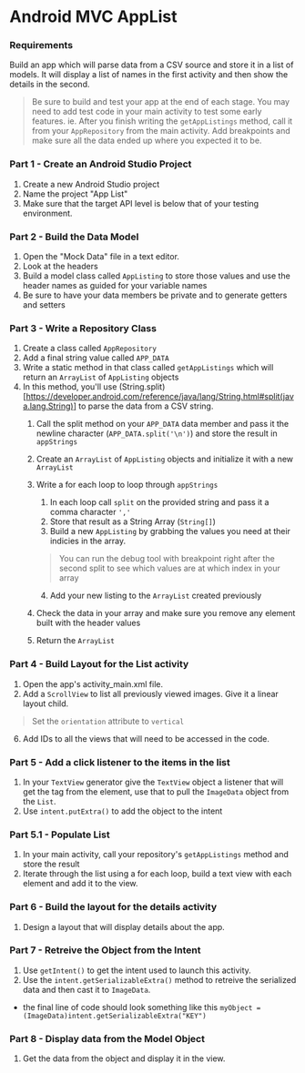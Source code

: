 # Android MVC AppList

### Requirements
Build an app which will parse data from a CSV source and store it in a list of models. It will display a list of names in the first activity and then show the details in the second.

> Be sure to build and test your app at the end of each stage. You may need to add test code in your main activity to test some early features. ie. After you finish writing the `getAppListings` method, call it from your `AppRepository` from the main activity. Add breakpoints and make sure all the data ended up where you expected it to be.

### Part 1 - Create an Android Studio Project
1. Create a new Android Studio project
2. Name the project "App List"
3. Make sure that the target API level is below that of your testing environment.

### Part 2 - Build the Data Model
1. Open the "Mock Data" file in a text editor.
2. Look at the headers
3. Build a model class called `AppListing` to store those values and use the header names as guided for your variable names
4. Be sure to have your data members be private and to generate getters and setters

### Part 3 - Write a Repository Class
1. Create a class called `AppRepository`
2. Add a final string value called `APP_DATA`
3. Write a static method in that class called `getAppListings` which will return an `ArrayList` of `AppListing` objects
4. In this method, you'll use (String.split)[https://developer.android.com/reference/java/lang/String.html#split(java.lang.String)] to parse the data from a CSV string.
   1. Call the split method on your `APP_DATA` data member and pass it the newline character (`APP_DATA.split('\n')`) and store the result in `appStrings`
   5. Create an `ArrayList` of `AppListing` objects and initialize it with a new `ArrayList`
   6. Write a for each loop to loop through `appStrings`
      1. In each loop call `split` on the provided string and pass it a comma character `','`
      7. Store that result as a String Array (`String[]`)
      8. Build a new `AppListing` by grabbing the values you need at their indicies in the array.
      > You can run the debug tool with breakpoint right after the second split to see which values are at which index in your array  

      
      4. Add your new listing to the `ArrayList` created previously
   3. Check the data in your array and make sure you remove any element built with the header values
   7. Return the `ArrayList`

### Part 4 - Build Layout for the  List activity

1. Open the app's activity_main.xml file.
4. Add a `ScrollView` to list all previously viewed images. Give it a linear layout child.
> Set the `orientation` attribute to `vertical`

6. Add IDs to all the views that will need to be accessed in the code.

### Part 5 - Add a click listener to the items in the list

1. In your `TextView` generator give the `TextView` object a listener that will get the tag from the element, use that to pull the `ImageData` object from the `List`.
2. Use `intent.putExtra()` to add the object to the intent

### Part 5.1 - Populate List

1. In your main activity, call your repository's `getAppListings` method and store the result
2. Iterate through the list using a for each loop, build a text view with each element and add it to the view.

### Part 6 - Build the layout for the details activity

1. Design a layout that will display details about the app.

### Part 7 - Retreive the Object from the Intent

1. Use `getIntent()` to get the intent used to launch this activity.
2. Use the `intent.getSerializableExtra()` method to retreive the serialized data and then cast it to `ImageData`.
  * the final line of code should look something like this `myObject = (ImageData)intent.getSerializableExtra("KEY")`  

### Part 8 - Display data from the Model Object

1. Get the data from the object and display it in the view.
